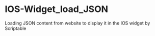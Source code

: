 # IOS-Widget_load_JSON
Loading JSON content from website to display it in the IOS widget by Scriptable
